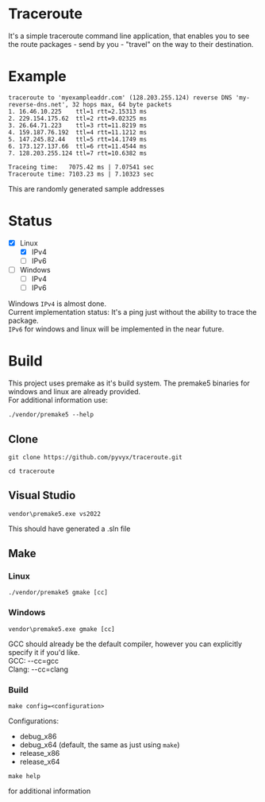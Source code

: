 
# Traceroute

It's a simple traceroute command line application, that enables you to see the route packages - send by you - "travel" on the way to their destination.

# Example

```
traceroute to 'myexampleaddr.com' (128.203.255.124) reverse DNS 'my-reverse-dns.net', 32 hops max, 64 byte packets
1. 16.46.10.225    ttl=1 rtt=2.15313 ms
2. 229.154.175.62  ttl=2 rtt=9.02325 ms
3. 26.64.71.223    ttl=3 rtt=11.8219 ms
4. 159.187.76.192  ttl=4 rtt=11.1212 ms
5. 147.245.82.44   ttl=5 rtt=14.1749 ms
6. 173.127.137.66  ttl=6 rtt=11.4544 ms
7. 128.203.255.124 ttl=7 rtt=10.6382 ms

Traceing time:   7075.42 ms | 7.07541 sec
Traceroute time: 7103.23 ms | 7.10323 sec
```
This are randomly generated sample addresses

# Status

- [x] Linux
    - [x] IPv4
    - [ ] IPv6
- [ ] Windows
    - [ ] IPv4
    - [ ] IPv6

Windows `IPv4` is almost done.  
Current implementation status: It's a ping just without the ability to trace the package.  
`IPv6` for windows and linux will be implemented in the near future.

# Build

This project uses premake as it's build system. The premake5 binaries for windows and linux are already provided.  
For additional information use:
```
./vendor/premake5 --help
```

## Clone

```
git clone https://github.com/pyvyx/traceroute.git
```
```
cd traceroute
```

## Visual Studio

```
vendor\premake5.exe vs2022
```
This should have generated a .sln file

## Make

### Linux

```
./vendor/premake5 gmake [cc]
```

### Windows

```
vendor\premake5.exe gmake [cc]
```

GCC should already be the default compiler, however you can explicitly specify it if you'd like.  
GCC:   --cc=gcc  
Clang: --cc=clang

### Build

```
make config=<configuration>
```
Configurations:
 - debug_x86
 - debug_x64 (default, the same as just using `make`)
 - release_x86
 - release_x64

```
make help
```
for additional information